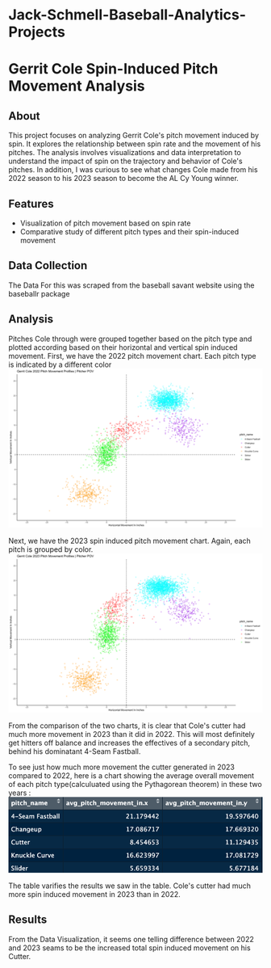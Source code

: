 # Jack-Schmell-Baseball-Analytics-Projects


# Gerrit Cole Spin-Induced Pitch Movement Analysis

## About

This project focuses on analyzing Gerrit Cole's pitch movement induced by spin. It explores the relationship between spin rate and the movement of his pitches. The analysis involves visualizations and data interpretation to understand the impact of spin on the trajectory and behavior of Cole's pitches.
In addition, I was curious to see what changes Cole made from his 2022 season to his 2023 season to become the AL Cy Young winner.

## Features

- Visualization of pitch movement based on spin rate
- Comparative study of different pitch types and their spin-induced movement

## Data Collection
The Data For this was scraped from the baseball savant website using the baseballr package

## Analysis
Pitches Cole through were grouped together based on the pitch type and plotted according based on their horizontal and vertical spin induced movement. First, we have the 2022 pitch movement chart. Each pitch type is indicated by a different color 
<img src= 'Screen Shot 2024-01-03 at 3.07.23 PM.png'> 

Next, we have the 2023 spin induced pitch movement chart. Again, each pitch is grouped by color. 
<img src = 'Screen Shot 2024-01-03 at 3.05.37 PM.png'>

From the comparison of the two charts, it is clear that Cole's cutter had much more movement in 2023 than it did in 2022. This will most definitely get hitters off balance and increases the effectives of a secondary pitch, behind his dominatant 4-Seam Fastball. 

To see just how much more movement the cutter generated in 2023 compared to 2022, here is a chart showing the average overall movement of each pitch type(calculuated using the Pythagorean theorem) in these two years : 
<img src = 'Screen Shot 2024-01-03 at 3.33.44 PM.png'>

The table varifies the results we saw in the table. Cole's cutter had much more spin induced movement in 2023 than in 2022. 






## Results
From the Data Visualization, it seems one telling difference between 2022 and 2023 seams to be the increased total spin induced movement on his Cutter.




